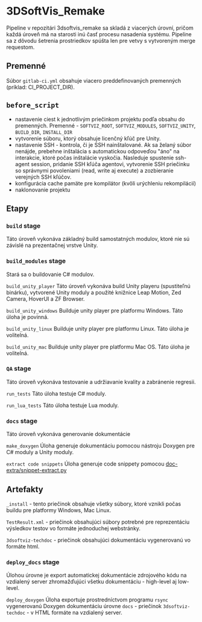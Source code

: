 # 3DSoftVis_Remake
Pipeline v repozitári 3dsoftvis_remake sa skladá z viacerých úrovní, pričom každá úroveň má na starosti inú časť procesu nasadenia systému. Pipeline sa z dôvodu šetrenia prostriedkov spúšta len pre vetvy s vytvoreným merge requestom.

## Premenné
Súbor `gitlab-ci.yml` obsahuje viacero preddefinovaných premenných (príklad: CI_PROJECT_DIR).

## `before_script`
- nastavenie ciest k jednotlivým priečinkom projektu podľa obsahu do premenných. Premenné - `SOFTVIZ_ROOT`, `SOFTVIZ_MODULES`, `SOFTVIZ_UNITY`, `BUILD_DIR`, `INSTALL_DIR`
- vytvorenie súboru, ktorý obsahuje licenčný kľúč pre Unity.
- nastavenie SSH - kontrola, či je SSH nainštalované. Ak sa želaný súbor nenájde, prebehne inštalácia s automatickou odpoveďou "áno" na interakcie, ktoré
počas inštalácie vyskočia. Nasleduje spustenie ssh-agent session, pridanie SSH kľúča agentovi, vytvorenie SSH priečinku so správnymi povoleniami (read, write aj execute)
a zozbieranie verejných SSH kľúčov.
- konfigurácia cache pamäte pre kompilátor (kvôli urýchleniu rekompilácií)
- naklonovanie projektu

## Etapy

### `build` stage
Táto úroveň vykonáva základný build samostatných modulov, ktoré nie sú závislé na
prezentačnej vrstve Unity.

### `build_modules` stage
Stará sa o buildovanie C# modulov.

`build_unity_player`
Táto úroveň vykonáva build Unity playeru (spustiteľnú binárku), vytvorené Unity moduly a
použité knižnice Leap Motion, Zed Camera, HoverUI a ZF Browser.

`build_unity_windows`
Builduje unity player pre platformu Windows. Táto úloha je povinná.

`build_unity_linux`
Builduje unity player pre platformu Linux. Táto úloha je volitelná.

`build_unity_mac`
Builduje unity player pre platformu Mac OS. Táto úloha je volitelná.

### `QA` stage
Táto úroveň vykonáva testovanie a udržiavanie kvality a zabránenie regresii.

`run_tests`
Táto úloha testuje C# moduly.

`run_lua_tests`
Táto úloha testuje Lua moduly.

### `docs` stage
Táto úroveň vykonáva generovanie dokumentácie

`make_doxygen`
Úloha generuje dokumentáciu pomocou nástroju Doxygen pre C# moduly a Unity moduly.

`extract code snippets`
Úloha generuje code snippety pomocou [doc-extra/snippet-extract.py](gitlab_images/doc_extra.md)

## Artefakty
`_install` - tento priečinok obsahuje všetky súbory, ktoré vznikli počas buildu pre platformy Windows, Mac Linux.

`TestResult.xml` - priečinok obsahujúci súbory potrebné pre reprezentáciu výsledkov testov vo formáte jednoduchej webstránky.

`3dsoftviz-techdoc` - priečinok obsahujúci dokumentáciu vygenerovanú vo formáte html.

### `deploy_docs` stage
Úlohou úrovne je export automatickej dokumentácie zdrojového kódu na vzdialený server zhromažďujúci všetku dokumentáciu - high-level aj low-level.

`deploy_doxygen`
Úloha exportuje prostredníctvom programu `rsync` vygenerovanú Doxygen dokumentáciu úrovne `docs` - priečinok `3dsoftviz-techdoc` - v HTML formáte na vzdialený server.
